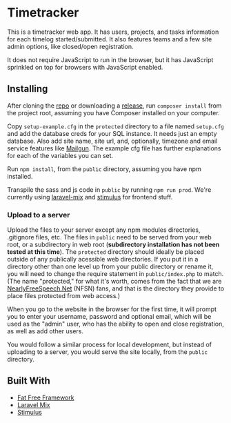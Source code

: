 # Timetracker

This is a timetracker web app. It has users, projects, and tasks information for each timelog started/submitted. It also features teams and a few site admin options, like closed/open registration.

It does not require JavaScript to run in the browser, but it has JavaScript sprinkled on top for browsers with JavaScript enabled.

## Installing

After cloning the [repo](https://github.com/mateowatson/timetracker) or downloading a [release](https://github.com/mateowatson/timetracker/releases), run `composer install` from the project root, assuming you have Composer installed on your computer.

Copy `setup-example.cfg` in the `protected` directory to a file named `setup.cfg` and add the database creds for your SQL instance. It needs just an empty database. Also add site name, site url, and, optionally, timezone and email service features like [Mailgun](https://www.mailgun.com/). The example cfg file has further explanations for each of the variables you can set.

Run `npm install`, from the `public` directory, assuming you have npm installed.

Transpile the sass and js code in `public` by running `npm run prod`. We're currently using [laravel-mix](https://laravel-mix.com/docs/4.0/installation) and [stimulus](https://stimulusjs.org/) for frontend stuff.

### Upload to a server

Upload the files to your server except any npm modules directories, .gitignore files, etc. The files in `public` need to be served from your web root, or a subdirectory in web root (**subdirectory installation has not been tested at this time**). The `protected` directory should ideally be placed outside of any publically acessible web directories. If you put it in a directory other than one level up from your public directory or rename it, you will need to change the require statement in `public/index.php` to match. (The name "protected," for what it's worth, comes from the fact that we are [NearlyFreeSpeech.Net](https://www.nearlyfreespeech.net/) (NFSN) fans, and that is the directory they provide to place files protected from web access.)

When you go to the website in the browser for the first time, it will prompt you to enter your username, password and optional email, which will be used as the "admin" user, who has the ability to open and close registration, as well as add other users.

You would follow a similar process for local development, but instead of uploading to a server, you would serve the site locally, from the `public` directory.

## Built With

- [Fat Free Framework](https://fatfreeframework.com)
- [Laravel Mix](https://laravel-mix.com/)
- [Stimulus](https://stimulusjs.org/)